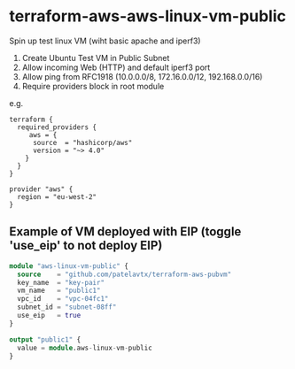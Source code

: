 # terraform-aws-aws-linux-vm-public

Spin up test linux VM  (wiht basic apache and iperf3)


1. Create Ubuntu Test VM in Public Subnet
2. Allow incoming Web (HTTP) and default iperf3 port
3. Allow ping from RFC1918 (10.0.0.0/8, 172.16.0.0/12, 192.168.0.0/16)
4. Require providers block in root module

e.g.

```
terraform {
  required_providers {
     aws = {
      source  = "hashicorp/aws"
      version = "~> 4.0"
    }
  }
}

provider "aws" {
  region = "eu-west-2"
}
```


## Example of VM deployed with EIP (toggle 'use_eip' to not deploy EIP)

```terraform
module "aws-linux-vm-public" {
  source    = "github.com/patelavtx/terraform-aws-pubvm"
  key_name  = "key-pair"
  vm_name   = "public1"
  vpc_id    = "vpc-04fc1"
  subnet_id = "subnet-08ff"
  use_eip   = true
}

output "public1" {
  value = module.aws-linux-vm-public
}
```


